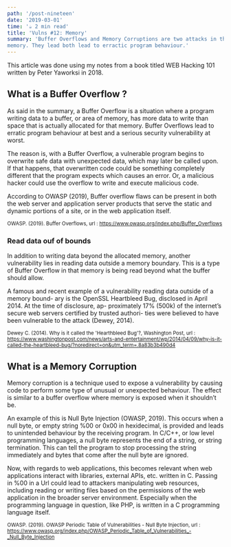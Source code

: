 ```yaml
---
path: '/post-nineteen'
date: '2019-03-01'
time: '☕️ 2 min read'
title: 'Vulns #12: Memory'
summary: 'Buffer Overflows and Memory Corruptions are two attacks in the area of
memory. They lead both lead to erractic program behaviour.'
---
```


This article was done using my notes from a book titled WEB Hacking 101 written by Peter Yaworksi in 2018.

## What is a Buffer Overflow ?

As said in the summary, a Buffer Overflow is a situation where a program writing data to a buffer, or area of
memory, has more data to write than space that is actually allocated for that memory. Buffer Overflows lead to erratic program behaviour at best and a serious security
vulnerability at worst.

The reason is, with a Buffer Overflow, a vulnerable program
begins to overwrite safe data with unexpected data, which may later be called upon.
If that happens, that overwritten code could be something completely different that the
program expects which causes an error. Or, a malicious hacker could use the overflow
to write and execute malicious code.

According to OWASP (2019), Buffer overflow flaws can be present in both the web server and application server products that serve the static and dynamic portions of a site, or in the web application itself.

<sub>OWASP. (2019). Buffer Overflows, url : https://www.owasp.org/index.php/Buffer_Overflows</sub>

### Read data ouf of bounds

In addition to writing data beyond the allocated memory, another vulnerability lies in
reading data outside a memory boundary. This is a type of Buffer Overflow in that
memory is being read beyond what the buffer should allow.

A famous and recent example of a vulnerability reading data outside of a memory bound-
ary is the OpenSSL Heartbleed Bug, disclosed in April 2014. At the time of disclosure, ap-
proximately 17% (500k) of the internet’s secure web servers certified by trusted authori-
ties were believed to have been vulnerable to the attack (Dewey, 2014).

<sub>Dewey C. (2014). Why is it called the 'Hearthbleed Bug'?, Washington Post, url : https://www.washingtonpost.com/news/arts-and-entertainment/wp/2014/04/09/why-is-it-called-the-heartbleed-bug/?noredirect=on&utm_term=.8a83b3b490d4</sub>

## What is a Memory Corruption

Memory corruption is a technique used to expose a vulnerability by causing code to
perform some type of unusual or unexpected behaviour. The effect is similar to a buffer
overflow where memory is exposed when it shouldn’t be.

An example of this is Null Byte Injection (OWASP, 2019). This occurs when a null byte, or empty string
%00 or 0x00 in hexidecimal, is provided and leads to unintended behaviour by the
receiving program. In C/C++, or low level programming languages, a null byte represents
the end of a string, or string termination. This can tell the program to stop processing
the string immediately and bytes that come after the null byte are ignored.

Now, with regards to web applications, this becomes relevant when web applications
interact with libraries, external APIs, etc. written in C. Passing in %00 in a Url could lead
to attackers manipulating web resources, including reading or writing files based on the
permissions of the web application in the broader server environment. Especially when
the programming language in question, like PHP, is written in a C programming language
itself.

<sub>OWASP. (2019). OWASP Periodic Table of Vulnerabilities - Null Byte Injection, url : https://www.owasp.org/index.php/OWASP_Periodic_Table_of_Vulnerabilities_-_Null_Byte_Injection</sub>
